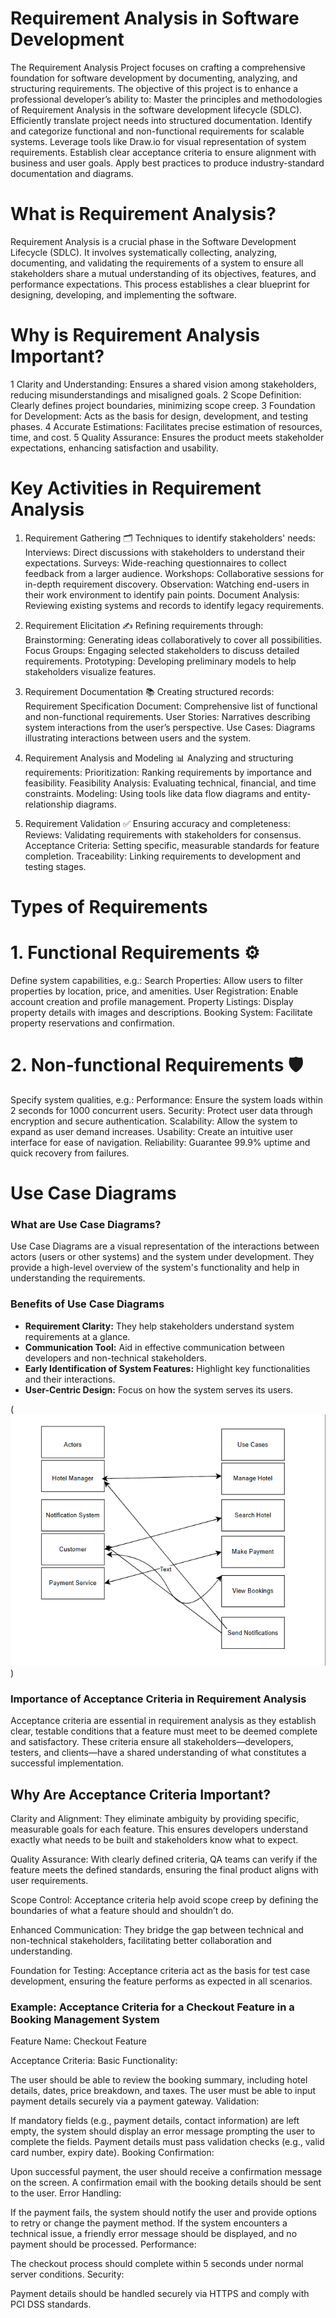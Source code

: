 # Requirement Analysis in Software Development
The Requirement Analysis Project focuses on crafting a comprehensive foundation for software development by documenting, analyzing, and structuring requirements. 
The objective of this project is to enhance a professional developer’s ability to:
Master the principles and methodologies of Requirement Analysis in the software development lifecycle (SDLC).
Efficiently translate project needs into structured documentation.
Identify and categorize functional and non-functional requirements for scalable systems.
Leverage tools like Draw.io for visual representation of system requirements.
Establish clear acceptance criteria to ensure alignment with business and user goals.
Apply best practices to produce industry-standard documentation and diagrams.

# What is Requirement Analysis?
Requirement Analysis is a crucial phase in the Software Development Lifecycle (SDLC). It involves systematically collecting, analyzing, documenting, and validating the requirements of a system to ensure all stakeholders share a mutual understanding of its objectives, features, and performance expectations. This process establishes a clear blueprint for designing, developing, and implementing the software.

# Why is Requirement Analysis Important?
1 Clarity and Understanding: Ensures a shared vision among stakeholders, reducing misunderstandings and misaligned goals.
2 Scope Definition: Clearly defines project boundaries, minimizing scope creep.
3 Foundation for Development: Acts as the basis for design, development, and testing phases.
4 Accurate Estimations: Facilitates precise estimation of resources, time, and cost.
5 Quality Assurance: Ensures the product meets stakeholder expectations, enhancing satisfaction and usability.

# Key Activities in Requirement Analysis
1. Requirement Gathering 🗂️
Techniques to identify stakeholders' needs:
Interviews: Direct discussions with stakeholders to understand their expectations.
Surveys: Wide-reaching questionnaires to collect feedback from a larger audience.
Workshops: Collaborative sessions for in-depth requirement discovery.
Observation: Watching end-users in their work environment to identify pain points.
Document Analysis: Reviewing existing systems and records to identify legacy requirements.

2. Requirement Elicitation ✍️
Refining requirements through:
Brainstorming: Generating ideas collaboratively to cover all possibilities.
Focus Groups: Engaging selected stakeholders to discuss detailed requirements.
Prototyping: Developing preliminary models to help stakeholders visualize features.

3. Requirement Documentation 📚
Creating structured records:
Requirement Specification Document: Comprehensive list of functional and non-functional requirements.
User Stories: Narratives describing system interactions from the user’s perspective.
Use Cases: Diagrams illustrating interactions between users and the system.

4. Requirement Analysis and Modeling 📊
Analyzing and structuring requirements:
Prioritization: Ranking requirements by importance and feasibility.
Feasibility Analysis: Evaluating technical, financial, and time constraints.
Modeling: Using tools like data flow diagrams and entity-relationship diagrams.

5. Requirement Validation ✅
Ensuring accuracy and completeness:
Reviews: Validating requirements with stakeholders for consensus.
Acceptance Criteria: Setting specific, measurable standards for feature completion.
Traceability: Linking requirements to development and testing stages.

# Types of Requirements
# 1. Functional Requirements ⚙️
Define system capabilities, e.g.:
Search Properties: Allow users to filter properties by location, price, and amenities.
User Registration: Enable account creation and profile management.
Property Listings: Display property details with images and descriptions.
Booking System: Facilitate property reservations and confirmation.

# 2. Non-functional Requirements 🛡️
Specify system qualities, e.g.:
Performance: Ensure the system loads within 2 seconds for 1000 concurrent users.
Security: Protect user data through encryption and secure authentication.
Scalability: Allow the system to expand as user demand increases.
Usability: Create an intuitive user interface for ease of navigation.
Reliability: Guarantee 99.9% uptime and quick recovery from failures.

# Use Case Diagrams

### What are Use Case Diagrams?
Use Case Diagrams are a visual representation of the interactions between actors (users or other systems) and the system under development. They provide a high-level overview of the system's functionality and help in understanding the requirements.

### Benefits of Use Case Diagrams
- **Requirement Clarity:** They help stakeholders understand system requirements at a glance.
- **Communication Tool:** Aid in effective communication between developers and non-technical stakeholders.
- **Early Identification of System Features:** Highlight key functionalities and their interactions.
- **User-Centric Design:** Focus on how the system serves its users.

(![Use Case Diagram](alx-booking-uc.png.png))

### Importance of Acceptance Criteria in Requirement Analysis
Acceptance criteria are essential in requirement analysis as they establish clear, testable conditions that a feature must meet to be deemed complete and satisfactory. These criteria ensure all stakeholders—developers, testers, and clients—have a shared understanding of what constitutes a successful implementation.

## Why Are Acceptance Criteria Important?
Clarity and Alignment:
They eliminate ambiguity by providing specific, measurable goals for each feature. This ensures developers understand exactly what needs to be built and stakeholders know what to expect.

Quality Assurance:
With clearly defined criteria, QA teams can verify if the feature meets the defined standards, ensuring the final product aligns with user requirements.

Scope Control:
Acceptance criteria help avoid scope creep by defining the boundaries of what a feature should and shouldn’t do.

Enhanced Communication:
They bridge the gap between technical and non-technical stakeholders, facilitating better collaboration and understanding.

Foundation for Testing:
Acceptance criteria act as the basis for test case development, ensuring the feature performs as expected in all scenarios.

### Example: Acceptance Criteria for a Checkout Feature in a Booking Management System
Feature Name:
Checkout Feature

Acceptance Criteria:
Basic Functionality:

The user should be able to review the booking summary, including hotel details, dates, price breakdown, and taxes.
The user must be able to input payment details securely via a payment gateway.
Validation:

If mandatory fields (e.g., payment details, contact information) are left empty, the system should display an error message prompting the user to complete the fields.
Payment details must pass validation checks (e.g., valid card number, expiry date).
Booking Confirmation:

Upon successful payment, the user should receive a confirmation message on the screen.
A confirmation email with the booking details should be sent to the user.
Error Handling:

If the payment fails, the system should notify the user and provide options to retry or change the payment method.
If the system encounters a technical issue, a friendly error message should be displayed, and no payment should be processed.
Performance:

The checkout process should complete within 5 seconds under normal server conditions.
Security:

Payment details should be handled securely via HTTPS and comply with PCI DSS standards.
